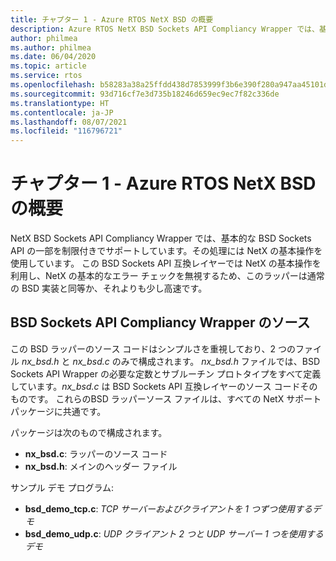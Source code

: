 ```yaml
---
title: チャプター 1 - Azure RTOS NetX BSD の概要
description: Azure RTOS NetX BSD Sockets API Compliancy Wrapper では、基本的な BSD Sockets API の一部を制限付きでサポートしています。その処理には NetX の基本操作を使用しています。
author: philmea
ms.author: philmea
ms.date: 06/04/2020
ms.topic: article
ms.service: rtos
ms.openlocfilehash: b58283a38a25ffdd438d7853999f3b6e390f280a947aa45101d8df86447bf3dd
ms.sourcegitcommit: 93d716cf7e3d735b18246d659ec9ec7f82c336de
ms.translationtype: HT
ms.contentlocale: ja-JP
ms.lasthandoff: 08/07/2021
ms.locfileid: "116796721"
---
```

# <a name="chapter-1---introduction-to-azure-rtos-netx-bsd"></a>チャプター 1 - Azure RTOS NetX BSD の概要

NetX BSD Sockets API Compliancy Wrapper では、基本的な BSD Sockets API の一部を制限付きでサポートしています。その処理には NetX の基本操作を使用しています。 この BSD Sockets API 互換レイヤーでは NetX の基本操作を利用し、NetX の基本的なエラー チェックを無視するため、このラッパーは通常の BSD 実装と同等か、それよりも少し高速です。

## <a name="bsd-sockets-api-compliancy-wrapper-source"></a>BSD Sockets API Compliancy Wrapper のソース

この BSD ラッパーのソース コードはシンプルさを重視しており、2 つのファイル *nx_bsd.h* と *nx_bsd.c* のみで構成されます。 *nx_bsd.h* ファイルでは、BSD Sockets API Wrapper の必要な定数とサブルーチン プロトタイプをすべて定義しています。*nx_bsd.c* は BSD Sockets API 互換レイヤーのソース コードそのものです。 これらのBSD ラッパーソース ファイルは、すべての NetX サポート パッケージに共通です。

パッケージは次のもので構成されます。

- **nx_bsd.c**: ラッパーのソース コード
- **nx_bsd.h**: メインのヘッダー ファイル

サンプル デモ プログラム:

- **bsd_demo_tcp.c**: *TCP サーバーおよびクライアントを 1 つずつ使用するデモ*
- **bsd_demo_udp.c**: *UDP クライアント 2 つと UDP サーバー 1 つを使用するデモ*
